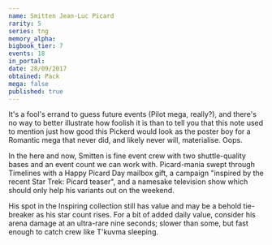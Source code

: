 ```yaml
---
name: Smitten Jean-Luc Picard
rarity: 5
series: tng
memory_alpha:
bigbook_tier: 7
events: 18
in_portal:
date: 28/09/2017
obtained: Pack
mega: false
published: true
---
```


It's a fool's errand to guess future events (Pilot mega, really?), and there's no way to better illustrate how foolish it is than to tell you that this note used to mention just how good this Pickerd would look as the poster boy for a Romantic mega that never did, and likely never will, materialise. Oops.

In the here and now, Smitten is fine event crew with two shuttle-quality bases and an event count we can work with. Picard-mania swept through Timelines with a Happy Picard Day mailbox gift, a campaign "inspired by the recent Star Trek: Picard teaser", and a namesake television show which should only help his variants out on the weekend.

His spot in the Inspiring collection still has value and may be a behold tie-breaker as his star count rises. For a bit of added daily value, consider his arena damage at an ultra-rare nine seconds; slower than some, but fast enough to catch crew like T'kuvma sleeping.
